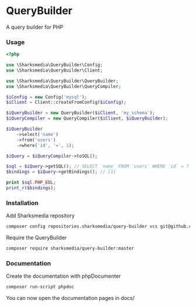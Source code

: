 # QueryBuilder
A query builder for PHP

### Usage
```php
<?php

use \Sharksmedia\QueryBuilder\Config;
use \Sharksmedia\QueryBuilder\Client;

use \Sharksmedia\QueryBuilder\QueryBuilder;
use \Sharksmedia\QueryBuilder\QueryCompiler;

$iConfig = new Config('mysql');
$iClient = Client::createFromConfig($iConfig);

$iQueryBuilder = new QueryBuilder($iClient, 'my_schema');
$iQueryCompiler = new QueryCompiler($iClient, $iQueryBuilder);

$iQueryBuilder
    ->select('name')
    ->from('users')
    ->where('id', '=', 1);

$iQuery = $iQueryCompiler->toSQL();

$sql = $iQuery->getSQL(); // SELECT `name` FROM `users` WHERE `id` = ?
$bindings = $iQuery->getBindings(); // [1]

print $sql.PHP_EOL;
print_r($bindings);
```

### Installation
Add Sharksmedia repository
```bash
composer config repositories.sharksmedia/query-builder vcs git@github.com:SharkMagnus/QueryBuilder.git
```

Require the QueryBuilder
```bash
composer require sharksmedia/query-builder:master
```

### Documentation
Create the documentation with phpDocumenter

```bash
composer run-script phpdoc
```

You can now open the documentation pages in docs/
